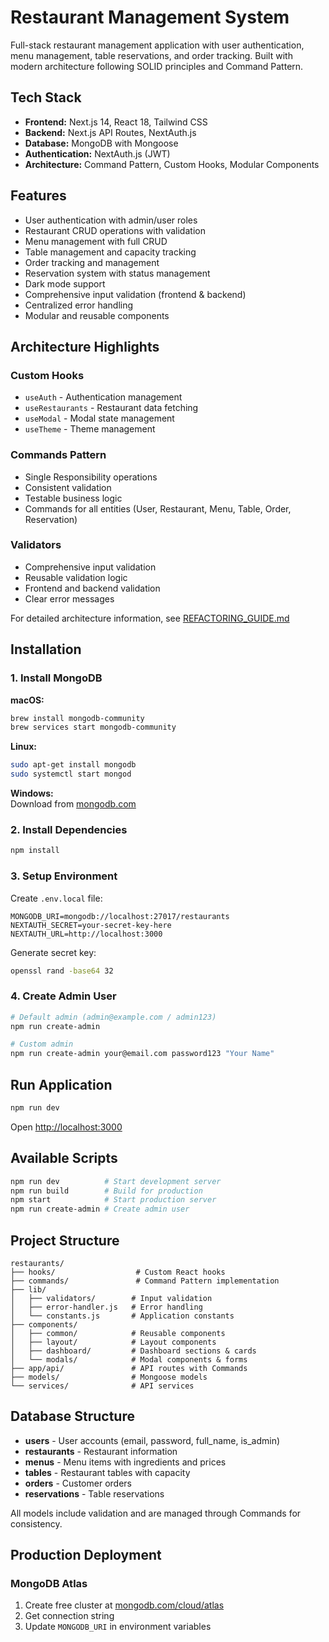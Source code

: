 # Restaurant Management System

Full-stack restaurant management application with user authentication, menu management, table reservations, and order tracking. Built with modern architecture following SOLID principles and Command Pattern.

## Tech Stack

-   **Frontend:** Next.js 14, React 18, Tailwind CSS
-   **Backend:** Next.js API Routes, NextAuth.js
-   **Database:** MongoDB with Mongoose
-   **Authentication:** NextAuth.js (JWT)
-   **Architecture:** Command Pattern, Custom Hooks, Modular Components

## Features

-   User authentication with admin/user roles
-   Restaurant CRUD operations with validation
-   Menu management with full CRUD
-   Table management and capacity tracking
-   Order tracking and management
-   Reservation system with status management
-   Dark mode support
-   Comprehensive input validation (frontend & backend)
-   Centralized error handling
-   Modular and reusable components

## Architecture Highlights

### Custom Hooks

-   `useAuth` - Authentication management
-   `useRestaurants` - Restaurant data fetching
-   `useModal` - Modal state management
-   `useTheme` - Theme management

### Commands Pattern

-   Single Responsibility operations
-   Consistent validation
-   Testable business logic
-   Commands for all entities (User, Restaurant, Menu, Table, Order, Reservation)

### Validators

-   Comprehensive input validation
-   Reusable validation logic
-   Frontend and backend validation
-   Clear error messages

For detailed architecture information, see [REFACTORING_GUIDE.md](./REFACTORING_GUIDE.md)

## Installation

### 1. Install MongoDB

**macOS:**

```bash
brew install mongodb-community
brew services start mongodb-community
```

**Linux:**

```bash
sudo apt-get install mongodb
sudo systemctl start mongod
```

**Windows:**  
Download from [mongodb.com](https://www.mongodb.com/try/download/community)

### 2. Install Dependencies

```bash
npm install
```

### 3. Setup Environment

Create `.env.local` file:

```env
MONGODB_URI=mongodb://localhost:27017/restaurants
NEXTAUTH_SECRET=your-secret-key-here
NEXTAUTH_URL=http://localhost:3000
```

Generate secret key:

```bash
openssl rand -base64 32
```

### 4. Create Admin User

```bash
# Default admin (admin@example.com / admin123)
npm run create-admin

# Custom admin
npm run create-admin your@email.com password123 "Your Name"
```

## Run Application

```bash
npm run dev
```

Open [http://localhost:3000](http://localhost:3000)

## Available Scripts

```bash
npm run dev          # Start development server
npm run build        # Build for production
npm start            # Start production server
npm run create-admin # Create admin user
```

## Project Structure

```
restaurants/
├── hooks/                  # Custom React hooks
├── commands/               # Command Pattern implementation
├── lib/
│   ├── validators/        # Input validation
│   ├── error-handler.js   # Error handling
│   └── constants.js       # Application constants
├── components/
│   ├── common/            # Reusable components
│   ├── layout/            # Layout components
│   ├── dashboard/         # Dashboard sections & cards
│   └── modals/            # Modal components & forms
├── app/api/               # API routes with Commands
├── models/                # Mongoose models
└── services/              # API services
```

## Database Structure

-   **users** - User accounts (email, password, full_name, is_admin)
-   **restaurants** - Restaurant information
-   **menus** - Menu items with ingredients and prices
-   **tables** - Restaurant tables with capacity
-   **orders** - Customer orders
-   **reservations** - Table reservations

All models include validation and are managed through Commands for consistency.

## Production Deployment

### MongoDB Atlas

1. Create free cluster at [mongodb.com/cloud/atlas](https://www.mongodb.com/cloud/atlas)
2. Get connection string
3. Update `MONGODB_URI` in environment variables
